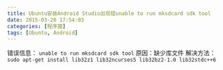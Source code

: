 ```yaml
---
title: Ubuntu安装Android Studio出现错unable to run mksdcard sdk tool
date: 2015-03-28 17:54:03
categories: [程序猿]
tags: [Ubuntu, Android]
---
```

错误信息：
`unable to run mksdcard sdk tool`
原因：缺少库文件
解决方法：
`sudo apt-get install lib32z1 lib32ncurses5 lib32bz2-1.0 lib32stdc++6`